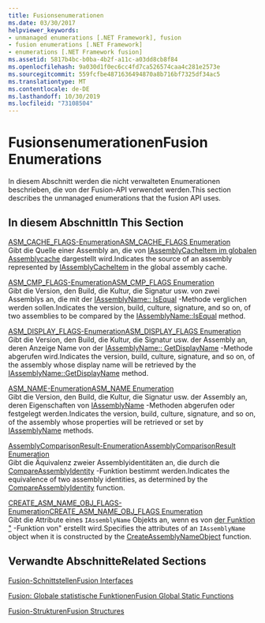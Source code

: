 ```yaml
---
title: Fusionsenumerationen
ms.date: 03/30/2017
helpviewer_keywords:
- unmanaged enumerations [.NET Framework], fusion
- fusion enumerations [.NET Framework]
- enumerations [.NET Framework fusion]
ms.assetid: 5817b4bc-b0ba-4b2f-a11c-a03dd8cb8f84
ms.openlocfilehash: 9a030d1f0ec6cc4fd7ca526574caa4c281e2573e
ms.sourcegitcommit: 559fcfbe4871636494870a8b716bf7325df34ac5
ms.translationtype: MT
ms.contentlocale: de-DE
ms.lasthandoff: 10/30/2019
ms.locfileid: "73108504"
---
```

# <a name="fusion-enumerations"></a><span data-ttu-id="bdc03-102">Fusionsenumerationen</span><span class="sxs-lookup"><span data-stu-id="bdc03-102">Fusion Enumerations</span></span>
<span data-ttu-id="bdc03-103">In diesem Abschnitt werden die nicht verwalteten Enumerationen beschrieben, die von der Fusion-API verwendet werden.</span><span class="sxs-lookup"><span data-stu-id="bdc03-103">This section describes the unmanaged enumerations that the fusion API uses.</span></span>  
  
## <a name="in-this-section"></a><span data-ttu-id="bdc03-104">In diesem Abschnitt</span><span class="sxs-lookup"><span data-stu-id="bdc03-104">In This Section</span></span>  
 [<span data-ttu-id="bdc03-105">ASM_CACHE_FLAGS-Enumeration</span><span class="sxs-lookup"><span data-stu-id="bdc03-105">ASM_CACHE_FLAGS Enumeration</span></span>](asm-cache-flags-enumeration.md)  
 <span data-ttu-id="bdc03-106">Gibt die Quelle einer Assembly an, die von [IAssemblyCacheItem im globalen Assemblycache](iassemblycacheitem-interface.md) dargestellt wird.</span><span class="sxs-lookup"><span data-stu-id="bdc03-106">Indicates the source of an assembly represented by [IAssemblyCacheItem](iassemblycacheitem-interface.md) in the global assembly cache.</span></span>  
  
 [<span data-ttu-id="bdc03-107">ASM_CMP_FLAGS-Enumeration</span><span class="sxs-lookup"><span data-stu-id="bdc03-107">ASM_CMP_FLAGS Enumeration</span></span>](asm-cmp-flags-enumeration.md)  
 <span data-ttu-id="bdc03-108">Gibt die Version, den Build, die Kultur, die Signatur usw. von zwei Assemblys an, die mit der [IAssemblyName:: IsEqual](iassemblyname-isequal-method.md) -Methode verglichen werden sollen.</span><span class="sxs-lookup"><span data-stu-id="bdc03-108">Indicates the version, build, culture, signature, and so on, of two assemblies to be compared by the [IAssemblyName::IsEqual](iassemblyname-isequal-method.md) method.</span></span>  
  
 [<span data-ttu-id="bdc03-109">ASM_DISPLAY_FLAGS-Enumeration</span><span class="sxs-lookup"><span data-stu-id="bdc03-109">ASM_DISPLAY_FLAGS Enumeration</span></span>](asm-display-flags-enumeration.md)  
 <span data-ttu-id="bdc03-110">Gibt die Version, den Build, die Kultur, die Signatur usw. der Assembly an, deren Anzeige Name von der [IAssemblyName:: GetDisplayName](iassemblyname-getdisplayname-method.md) -Methode abgerufen wird.</span><span class="sxs-lookup"><span data-stu-id="bdc03-110">Indicates the version, build, culture, signature, and so on, of the assembly whose display name will be retrieved by the [IAssemblyName::GetDisplayName](iassemblyname-getdisplayname-method.md) method.</span></span>  
  
 [<span data-ttu-id="bdc03-111">ASM_NAME-Enumeration</span><span class="sxs-lookup"><span data-stu-id="bdc03-111">ASM_NAME Enumeration</span></span>](asm-name-enumeration.md)  
 <span data-ttu-id="bdc03-112">Gibt die Version, den Build, die Kultur, die Signatur usw. der Assembly an, deren Eigenschaften von [IAssemblyName](iassemblyname-interface.md) -Methoden abgerufen oder festgelegt werden.</span><span class="sxs-lookup"><span data-stu-id="bdc03-112">Indicates the version, build, culture, signature, and so on, of the assembly whose properties will be retrieved or set by [IAssemblyName](iassemblyname-interface.md) methods.</span></span>  
  
 [<span data-ttu-id="bdc03-113">AssemblyComparisonResult-Enumeration</span><span class="sxs-lookup"><span data-stu-id="bdc03-113">AssemblyComparisonResult Enumeration</span></span>](assemblycomparisonresult-enumeration.md)  
 <span data-ttu-id="bdc03-114">Gibt die Äquivalenz zweier Assemblyidentitäten an, die durch die [CompareAssemblyIdentity](compareassemblyidentity-function.md) -Funktion bestimmt werden.</span><span class="sxs-lookup"><span data-stu-id="bdc03-114">Indicates the equivalence of two assembly identities, as determined by the [CompareAssemblyIdentity](compareassemblyidentity-function.md) function.</span></span>  
  
 [<span data-ttu-id="bdc03-115">CREATE_ASM_NAME_OBJ_FLAGS-Enumeration</span><span class="sxs-lookup"><span data-stu-id="bdc03-115">CREATE_ASM_NAME_OBJ_FLAGS Enumeration</span></span>](create-asm-name-obj-flags-enumeration.md)  
 <span data-ttu-id="bdc03-116">Gibt die Attribute eines `IAssemblyName` Objekts an, wenn es von [der Funktion "](createassemblynameobject-function.md) -Funktion von" erstellt wird.</span><span class="sxs-lookup"><span data-stu-id="bdc03-116">Specifies the attributes of an `IAssemblyName` object when it is constructed by the [CreateAssemblyNameObject](createassemblynameobject-function.md) function.</span></span>  
  
## <a name="related-sections"></a><span data-ttu-id="bdc03-117">Verwandte Abschnitte</span><span class="sxs-lookup"><span data-stu-id="bdc03-117">Related Sections</span></span>  
 [<span data-ttu-id="bdc03-118">Fusion-Schnittstellen</span><span class="sxs-lookup"><span data-stu-id="bdc03-118">Fusion Interfaces</span></span>](fusion-interfaces.md)  
  
 [<span data-ttu-id="bdc03-119">Fusion: Globale statistische Funktionen</span><span class="sxs-lookup"><span data-stu-id="bdc03-119">Fusion Global Static Functions</span></span>](fusion-global-static-functions.md)  
  
 [<span data-ttu-id="bdc03-120">Fusion-Strukturen</span><span class="sxs-lookup"><span data-stu-id="bdc03-120">Fusion Structures</span></span>](fusion-structures.md)
